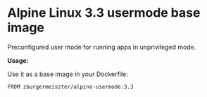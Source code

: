 # Alpine Linux 3.3 usermode base image #

Preconfigured user mode for running apps in unprivileged mode.

**Usage:**

Use it as a base image in your Dockerfile:

`FROM zburgermeiszter/alpine-usermode:3.3`